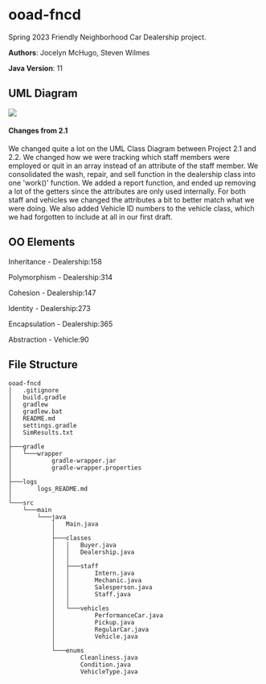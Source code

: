 # ooad-fncd

Spring 2023 Friendly Neighborhood Car Dealership project.

**Authors**: Jocelyn McHugo, Steven Wilmes

**Java Version**: 11

## UML Diagram

![](..\ooad-fncd\UMLDiagram.png)

#### Changes from 2.1

We changed quite a lot on the UML Class Diagram between Project 2.1 and 2.2. We changed how we were tracking which staff
members were employed or quit in an array instead of an attribute of the staff member. We consolidated the wash, repair,
and sell function in the dealership class into one 'work()' function. We added a report function, and ended up removing
a lot of the getters since the attributes are only used internally. For both staff and vehicles we changed the
attributes a bit to better match what we were doing. We also added Vehicle ID numbers to the vehicle class, which we had
forgotten to include at all in our first draft.

## OO Elements

Inheritance - Dealership:158

Polymorphism - Dealership:314

Cohesion - Dealership:147

Identity - Dealership:273

Encapsulation - Dealership:365

Abstraction - Vehicle:90

## File Structure

```
ooad-fncd
│   .gitignore
│   build.gradle
│   gradlew
│   gradlew.bat
│   README.md
│   settings.gradle
│   SimResults.txt
│
├───gradle
│   └───wrapper
│           gradle-wrapper.jar
│           gradle-wrapper.properties
│
├───logs
│       logs_README.md
│
└───src
    └───main
        └───java
            │   Main.java
            │
            ├───classes
            │   │   Buyer.java
            │   │   Dealership.java
            │   │
            │   ├───staff
            │   │       Intern.java
            │   │       Mechanic.java
            │   │       Salesperson.java
            │   │       Staff.java
            │   │
            │   └───vehicles
            │           PerformanceCar.java
            │           Pickup.java
            │           RegularCar.java
            │           Vehicle.java
            │
            └───enums
                    Cleanliness.java
                    Condition.java
                    VehicleType.java
```